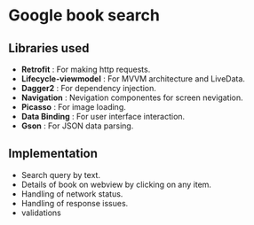 # Google book search

## Libraries used
* **Retrofit** : For making http requests.
* **Lifecycle-viewmodel** : For MVVM architecture and LiveData. 
* **Dagger2** : For dependency injection.
* **Navigation** : Nevigation componentes for screen nevigation.
* **Picasso** : For image loading.
* **Data Binding** : For user interface interaction.
* **Gson** : For JSON data parsing.


## Implementation  
* Search query by text.
* Details of book on webview by clicking on any item.
* Handling of network status.
* Handling of response issues.
* validations
